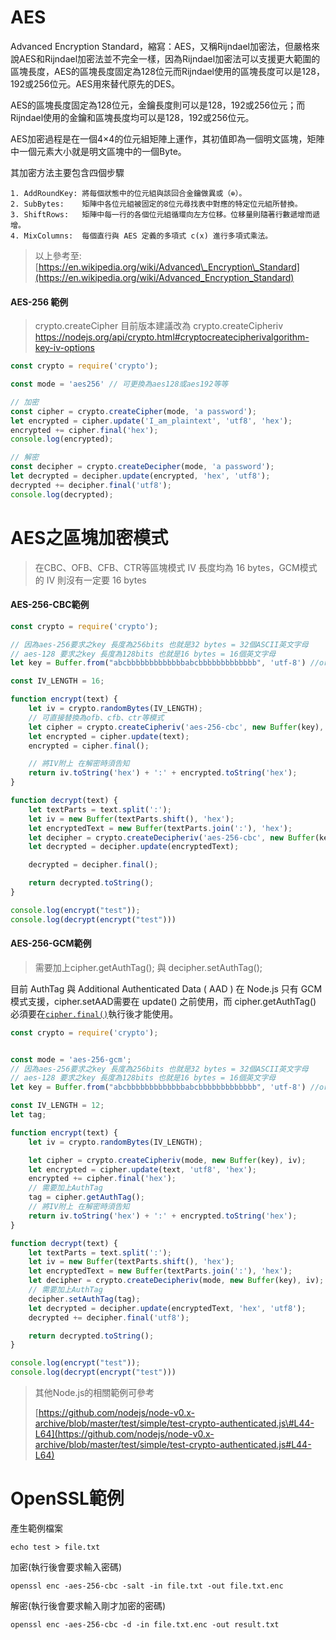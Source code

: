 # AES

Advanced Encryption Standard，縮寫：AES，又稱Rijndael加密法，但嚴格來說AES和Rijndael加密法並不完全一樣，因為Rijndael加密法可以支援更大範圍的區塊長度，AES的區塊長度固定為128位元而Rijndael使用的區塊長度可以是128，192或256位元。AES用來替代原先的DES。

AES的區塊長度固定為128位元，金鑰長度則可以是128，192或256位元；而Rijndael使用的金鑰和區塊長度均可以是128，192或256位元。

AES加密過程是在一個4×4的位元組矩陣上運作，其初值即為一個明文區塊，矩陣中一個元素大小就是明文區塊中的一個Byte。

其加密方法主要包含四個步驟

```
1. AddRoundKey: 將每個狀態中的位元組與該回合金鑰做異或（⊕）。
2. SubBytes:    矩陣中各位元組被固定的8位元尋找表中對應的特定位元組所替換。
3. ShiftRows:   矩陣中每一行的各個位元組循環向左方位移。位移量則隨著行數遞增而遞增。
4. MixColumns:  每個直行與 AES 定義的多項式 c(x) 進行多項式乘法。
```

> 以上參考至: [https://en.wikipedia.org/wiki/Advanced\_Encryption\_Standard](https://en.wikipedia.org/wiki/Advanced_Encryption_Standard)

#### AES-256 範例

> crypto.createCipher 目前版本建議改為 crypto.createCipheriv
> https://nodejs.org/api/crypto.html#cryptocreatecipherivalgorithm-key-iv-options

```js
const crypto = require('crypto');

const mode = 'aes256' // 可更換為aes128或aes192等等

// 加密
const cipher = crypto.createCipher(mode, 'a password');
let encrypted = cipher.update('I_am_plaintext', 'utf8', 'hex');
encrypted += cipher.final('hex');
console.log(encrypted);

// 解密
const decipher = crypto.createDecipher(mode, 'a password');
let decrypted = decipher.update(encrypted, 'hex', 'utf8');
decrypted += decipher.final('utf8');
console.log(decrypted);
```

# AES之區塊加密模式

> 在CBC、OFB、CFB、CTR等區塊模式 IV 長度均為 16 bytes，GCM模式的 IV 則沒有一定要 16 bytes

#### AES-256-CBC範例

```js
const crypto = require('crypto');

// 因為aes-256要求之key 長度為256bits 也就是32 bytes = 32個ASCII英文字母
// aes-128 要求之key 長度為128bits 也就是16 bytes = 16個英文字母
let key = Buffer.from("abcbbbbbbbbbbbbbabcbbbbbbbbbbbbb", 'utf-8') //or crypto.randomBytes(32);

const IV_LENGTH = 16; 

function encrypt(text) {
    let iv = crypto.randomBytes(IV_LENGTH);
    // 可直接替換為ofb、cfb、ctr等模式
    let cipher = crypto.createCipheriv('aes-256-cbc', new Buffer(key), iv);
    let encrypted = cipher.update(text);
    encrypted = cipher.final();

    // 將IV附上 在解密時須告知
    return iv.toString('hex') + ':' + encrypted.toString('hex');
}

function decrypt(text) {
    let textParts = text.split(':');
    let iv = new Buffer(textParts.shift(), 'hex');
    let encryptedText = new Buffer(textParts.join(':'), 'hex');
    let decipher = crypto.createDecipheriv('aes-256-cbc', new Buffer(key), iv);
    let decrypted = decipher.update(encryptedText);

    decrypted = decipher.final();

    return decrypted.toString();
}

console.log(encrypt("test"));
console.log(decrypt(encrypt("test")))
```

#### AES-256-GCM範例

> 需要加上cipher.getAuthTag\(\); 與 decipher.setAuthTag\(\);

目前 AuthTag 與 Additional Authenticated Data \( AAD \) 在 Node.js 只有 GCM 模式支援，cipher.setAAD需要在 update\(\) 之前使用，而 cipher.getAuthTag\(\) 必須要在[`cipher.final()`](https://nodejs.org/api/crypto.html#crypto_cipher_final_outputencoding)執行後才能使用。

```js
const crypto = require('crypto');


const mode = 'aes-256-gcm';
// 因為aes-256要求之key 長度為256bits 也就是32 bytes = 32個ASCII英文字母
// aes-128 要求之key 長度為128bits 也就是16 bytes = 16個英文字母
let key = Buffer.from("abcbbbbbbbbbbbbbabcbbbbbbbbbbbbb", 'utf-8') //or crypto.randomBytes(32);

const IV_LENGTH = 12;
let tag;

function encrypt(text) {
    let iv = crypto.randomBytes(IV_LENGTH);

    let cipher = crypto.createCipheriv(mode, new Buffer(key), iv);
    let encrypted = cipher.update(text, 'utf8', 'hex');
    encrypted += cipher.final('hex');
    // 需要加上AuthTag
    tag = cipher.getAuthTag();
    // 將IV附上 在解密時須告知
    return iv.toString('hex') + ':' + encrypted.toString('hex');
}

function decrypt(text) {
    let textParts = text.split(':');
    let iv = new Buffer(textParts.shift(), 'hex');
    let encryptedText = new Buffer(textParts.join(':'), 'hex');
    let decipher = crypto.createDecipheriv(mode, new Buffer(key), iv);
    // 需要加上AuthTag
    decipher.setAuthTag(tag);
    let decrypted = decipher.update(encryptedText, 'hex', 'utf8');
    decrypted += decipher.final('utf8');

    return decrypted.toString();
}

console.log(encrypt("test"));
console.log(decrypt(encrypt("test")))
```

> 其他Node.js的相關範例可參考
>
> [https://github.com/nodejs/node-v0.x-archive/blob/master/test/simple/test-crypto-authenticated.js\#L44-L64](https://github.com/nodejs/node-v0.x-archive/blob/master/test/simple/test-crypto-authenticated.js#L44-L64)

# OpenSSL範例

產生範例檔案

```
echo test > file.txt
```

加密\(執行後會要求輸入密碼\)

```
openssl enc -aes-256-cbc -salt -in file.txt -out file.txt.enc
```

解密\(執行後會要求輸入剛才加密的密碼\)

```
openssl enc -aes-256-cbc -d -in file.txt.enc -out result.txt
```



